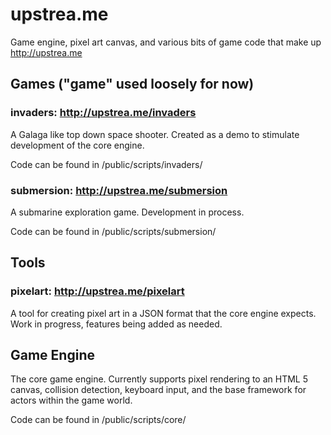# upstrea.me

Game engine, pixel art canvas, and various bits of game code that make up
http://upstrea.me

## Games ("game" used loosely for now)

### invaders: http://upstrea.me/invaders

A Galaga like top down space shooter. Created as a demo to stimulate development
of the core engine.

Code can be found in /public/scripts/invaders/

### submersion: http://upstrea.me/submersion

A submarine exploration game. Development in process.

Code can be found in /public/scripts/submersion/

## Tools

### pixelart: http://upstrea.me/pixelart

A tool for creating pixel art in a JSON format that the core engine expects.
Work in progress, features being added as needed.

## Game Engine

The core game engine. Currently supports pixel rendering to an HTML 5 canvas,
collision detection, keyboard input, and the base framework for actors within
the game world.

Code can be found in /public/scripts/core/
